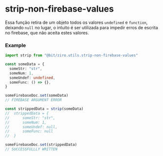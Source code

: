# strip-non-firebase-values

Essa função retira de um objeto todos os valores `undefined` e `function`, deixando `null` no lugar,
o intuito é ser utilizada para impedir erros de escrita no firebase, que não aceita estes valores.

### Example

```typescript
import strip from "@bit/ziro.utils.strip-non-firebase-values"

const someData = {
  someStr: "str",
  someNum: 1,
  someUndef: undefined,
  someFunc: () => {},
}

someFirebaseDoc.set(someData)
// FIREBASE ARGUMENT ERROR

const strippedData = strip(someData)
//  strippedData = {
//      someStr: "str",
//      someNum: 1,
//      someUndef: null,
//      someFunc: null
//  }

someFirebaseDoc.set(strippedData)
// SUCCESSFULLLY WRITTEN
```
